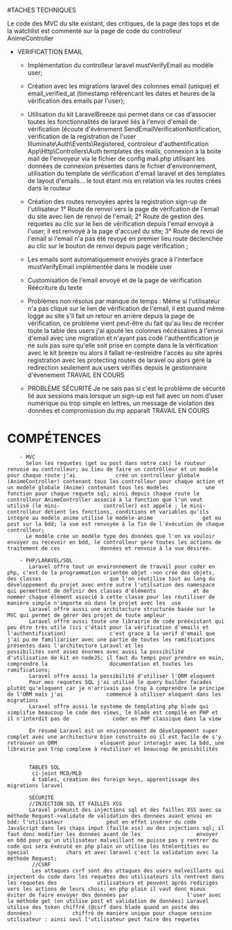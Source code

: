 

#TACHES TECHNIQUES

   Le code des MVC du site existant, des critiques, de la page des tops et de la watchlist est commenté sur la page de code du controlleur AnimeController 
    
   - VERIFICATTION EMAIL
        - Implémentation du controlleur laravel mustVerifyEmail au modèle user;
        - Création avec les migrations laravel des colonnes email (unique) et email_verified_at (timestamp référencant les dates et heures de la vérification des             emails par l'user);
        - Utilisation du kit LaravelBreeze qui permet dans ce cas d'associer toutes les fonctionnalités de laravel liés à l'envoi d'email de vérification (écoute              d'évènement SendEmailVerificationNotification, vérification de la registration de l'user Illuminate\Auth\Events\Registered, controleur                           d'authentification App\Http\Controllers\Auth templates des mails, connexion à la boite mail de l'envoyeur via le fichier de config mail.php utilisant             les données de connexion présentes dans le fichier d'environnement, utilisation du template de vérification d'email laravel et des templates de layout           d'emails... le tout étant mis en relation via les routes crées dans le routeur
        - Création des routes renvoyées après la registration sign-up  de l'utilisateur 
            1° Route de renvoi vers la page de vérifcation de l'email du site avec lien de renvoi de l'email;
            2° Route de gestion des requetes au clic sur le lien de vérification depuis l'email envoyé à l'user; il est renvoyé à la page d'accueil du site;
            3° Route de revoi de l'email si l'email n'a pas été revoyé en premier lieu route déclenchée au clic sur le bouton de renvoi depuis page vérification ;

        - Les emails sont automatiquement envoyés grace à l'interface mustVerifyEmail implémentée dans le modèle user
        - Customisation de l'email envoyé et de la page de vérification Réécriture du texte
        - Problèmes non résolus par manque de temps : Même si l'utilisateur n'a pas cliqué sur le lien de vérification de l'email, il est quand même loggé au site
          s'il fait un retour en arrière depuis la page de vérification, ce problème vient peut-être du fait qu'au lieu de recréer toute la table des users j'ai                 ajouté les colonnes nécéssaires à l'envoi d'email avec une migration et n'ayant pas codé l'authentification je ne suis pas sure qu'elle soit                         prise en compte dans le la vérification avec le kit breeze ou alors il fallait re-restreidre l'accés au site après registration avec les                          protecting routes de laravel ou alors géré la redirection seulement aux users vérifiés depuis le gestionnaire d'évenement TRAVAIL EN COURS
          
      - PROBLÈME SÉCURITÉ
        Je ne sais pas si c'est le problème de sécurité lié aux sessions mais lorsque un sign-up est fait avec un nom d'user numérique ou trop simple en lettres,         un message de violation des données et compromission du mp apparaît TRAVAIL EN COURS
   
   
# COMPÉTENCES

        - MVC
          Selon les requetes (get ou post dans notre cas) le routeur renvoie au controlleur; au lieu de faire un contrôlleur et un modèle pour chaque route j'ai             créé un controlleur globale (AnimeController) contenant tous les controlleur pour chaque action et un modèle globale (Anime) contenant tous les modèles            une fonction pour chaque requete sql; ainsi depuis chaque route le controlleur AnimeController associé à la fonction que l'on veut utilisé (le mini-              controller) est appelé ; le mini-controlleur détient les fonctions, conditions et variables qu'ils intègre au modèle anime utilise le modèle-anime                get ou post sur la bdd; la vue est renvoyée à la fin de l'éxécution de chaque controlleur;
          Le modèle crée un modèle type des données que l'on va vouloir envoyer ou recevoir en bdd, le controlleur gère toutes les actions de traitement de ces             données et renvoie à la vue désirée.
          
        - PHP/LARAVEL/SQL
           Laravel offre tout un environnement de travail pour coder en php, c'est de la programmation orientée objet ->on créé des objets, des classes                      que l'on réutilise tout au long du développement du projet avec entre autre l'utilsation des namespace qui permettent de définir des classes d'éléments            et de nommer chaque élément associé à cette classe pour les réutiliser de manière simple n'importe où dans le projet avec les  use 
           Laravel offre aussi une architecture structurée basée sur le MVC qui permet de gérer des projet de toute ampleur
           Laravel offre aussi toute une librairie de code prééxistant qui peu être très utile (ici c'était pour la vérification d'emails et l'authentification)              c'est grace à la verif d'email que j'ai pu me familiariser avec une partie de toutes les ramifications présentes dans l'architecture Laravel et les                possibilités sont assez énormes avec aussi la possibilité d'utilisation de kit en nodeJS; il faut du temps pour prendre en main, comprendre la                    documentation et toutes les ramifications;
           Laravel offre aussi la possibilité d'utiliser l'ORM eloquent 
           Pour mes requetes SQL j'ai utilisé le query builder facades plutôt qu'eloquent car je n'arrivais pas trop à comprendre le principe de l'ORM mais j'ai              commencé à utiliser eloquent dans les migrations 
           Laravel offre aussi le systeme de templating php blade qui simplifie beaucoup le code des views, le blade est compilé en PHP et il n'interdit pas de              coder en PHP classique dans la view
           
           En résumé Laravel est un environnement de développement super complet avec une architecture bien construite où il est facile de s'y retrouver un ORM              eloquent pour interagir avec la bdd, une librairie pas trop complexe à réutiliser et beaucoup de possibilités
           
           
           TABLES SQL
            ci-joint MCD/MLD
            4 tables, création des foreign keys, apprentissage des migrations laravel
           
           SÉCURITÉ
           //INJECTION SQL ET FAILLES XSS
           Laravel prémunit des injections sql et des failles XSS avec sa méthode Request->validate de validation des données avant envoi en bdd: l'utilisateur              peut en effet insérer du code JavaScript dans les chaps input (faille xss) ou des injections sql; il faut donc modifier les données avant de les                  envoyer en bdd pour qu'un utilisateur malveillant ne puisse pas y rentrer du code qui sera éxécuté en php plain on utilise les htmlentities ou special            chars et avec laravel c'est la validation avec la méthode Request;
            //CSRF
            Les attaques csrf sont des attaques des users malveillants qui injectent du code dans les requetes des utilisateurs ils rentrent dans les requetes des             utilisateurs et peuvent après redirigés vers les actions de leurs choix; en php plain il vaut donc mieux éviter de faire envoyer des données par                   l'user avec la méthode get (on utilise post et validation de données) Laravel utilise des token chiffré (@csrf dans blade quand on poste des données)             chiffré de manière unique pour chaque session utilisateur : ainsi seul l'utilisateur peut faire des requetes

           

          
    
       
           
